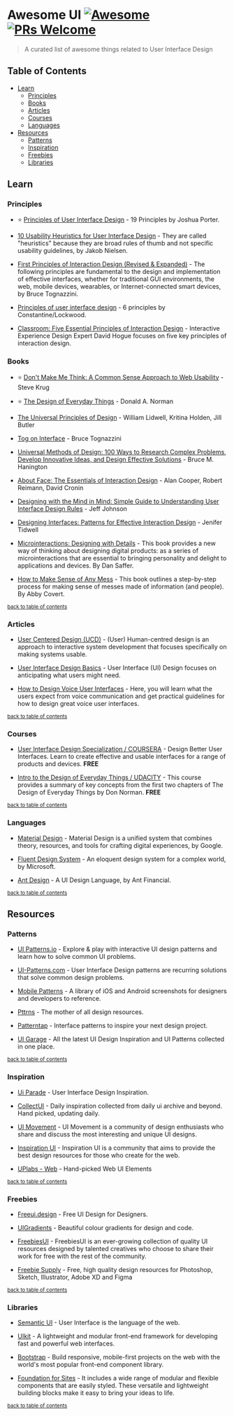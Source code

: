 # Awesome UI [![Awesome](https://cdn.rawgit.com/sindresorhus/awesome/d7305f38d29fed78fa85652e3a63e154dd8e8829/media/badge.svg)](https://github.com/sindresorhus/awesome) [![PRs Welcome](https://img.shields.io/badge/PRs-welcome-brightgreen.svg?style=flat-square)](https://makeapullrequest.com)

> A curated list of awesome things related to User Interface Design


## Table of Contents

- [Learn](#learn)
    - [Principles](#principles)
    - [Books](#books)
    - [Articles](#articles)
    - [Courses](#courses)
    - [Languages](#languages)
- [Resources](#resources)
    - [Patterns](#patterns)
    - [Inspiration](#inspiration)
    - [Freebies](#freebies)
    - [Libraries](#libraries)


## Learn


### Principles

- :star: [Principles of User Interface Design](http://bokardo.com/principles-of-user-interface-design/) - 19 Principles by Joshua Porter.

- [10 Usability Heuristics for User Interface Design](https://www.nngroup.com/articles/ten-usability-heuristics/) - They are called "heuristics" because they are broad rules of thumb and not specific usability guidelines, by Jakob Nielsen.

- [First Principles of Interaction Design (Revised & Expanded)](http://asktog.com/atc/principles-of-interaction-design/) - The following principles are fundamental to the design and implementation of effective interfaces, whether for traditional GUI environments, the web, mobile devices, wearables, or Internet-connected smart devices, by Bruce Tognazzini.

- [Principles of user interface design](https://en.wikipedia.org/wiki/Principles_of_user_interface_design) - 6 principles by Constantine/Lockwood.

- [Classroom: Five Essential Principles of Interaction Design](https://tv.adobe.com/show/classroom-five-essential-principles-of-interaction-design/) - Interactive Experience Design Expert David Hogue focuses on five key principles of interaction design.


### Books

- :star: [Don't Make Me Think: A Common Sense Approach to Web Usability](https://www.goodreads.com/book/show/3368.Don_t_Make_Me_Think) - Steve Krug

- :star: [The Design of Everyday Things](https://www.goodreads.com/book/show/840.The_Design_of_Everyday_Things) - Donald A. Norman

- [The Universal Principles of Design](http://universalprinciplesofdesign.com/) - William Lidwell, Kritina Holden, Jill Butler

- [Tog on Interface](https://www.goodreads.com/book/show/528786.Tog_on_Interface) - Bruce Tognazzini

- [Universal Methods of Design: 100 Ways to Research Complex Problems, Develop Innovative Ideas, and Design Effective Solutions](https://www.goodreads.com/book/show/11698359-universal-methods-of-design) - Bruce M. Hanington

- [About Face: The Essentials of Interaction Design](https://www.goodreads.com/book/show/289062.About_Face_3) - Alan Cooper, Robert Reimann, David Cronin

- [Designing with the Mind in Mind: Simple Guide to Understanding User Interface Design Rules](https://www.goodreads.com/book/show/8564020-designing-with-the-mind-in-mind?from_search=true) - Jeff Johnson

- [Designing Interfaces: Patterns for Effective Interaction Design](https://designinginterfaces.com/) - Jenifer Tidwell

- [Microinteractions: Designing with Details](http://microinteractions.com/about-the-book/) - This book provides a new way of thinking about designing digital products: as a series of microinteractions that are essential to bringing personality and delight to applications and devices. By Dan Saffer.

- [How to Make Sense of Any Mess](http://www.howtomakesenseofanymess.com/) - This book outlines a step-by-step process for making sense of messes made of information (and people). By Abby Covert.

<sup>[back to table of contents](#table-of-contents)</sup>


### Articles

- [User Centered Design (UCD)](https://en.wikipedia.org/wiki/User-centered_design) - (User) Human-centred design is an approach to interactive system development that focuses specifically on making systems usable.

- [User Interface Design Basics](https://www.usability.gov/what-and-why/user-interface-design.html) - User Interface (UI) Design focuses on anticipating what users might need.

- [How to Design Voice User Interfaces](https://www.interaction-design.org/literature/article/how-to-design-voice-user-interfaces) - Here, you will learn what the users expect from voice communication and get practical guidelines for how to design great voice user interfaces.

<sup>[back to table of contents](#table-of-contents)</sup>


### Courses

- [User Interface Design Specialization / COURSERA](https://coursera.org/specializations/user-interface-design) - Design Better User Interfaces. Learn to create effective and usable interfaces for a range of products and devices. **FREE**

- [Intro to the Design of Everyday Things / UDACITY](https://www.udacity.com/course/intro-to-the-design-of-everyday-things--design101) - This course provides a summary of key concepts from the first two chapters of The Design of Everyday Things by Don Norman. **FREE**

<sup>[back to table of contents](#table-of-contents)</sup>


### Languages

- [Material Design](https://material.io/) - Material Design is a unified system that combines theory, resources, and tools for crafting digital experiences, by Google.

- [Fluent Design System](https://fluent.microsoft.com/) - An eloquent design system for a complex world, by Microsoft.

- [Ant Design](https://ant.design/) - A UI Design Language, by Ant Financial.

<sup>[back to table of contents](#table-of-contents)</sup>


## Resources

### Patterns

- [UI Patterns.io](http://uipatterns.io/) - Explore & play with interactive UI design patterns and learn how to solve common UI problems.

- [UI-Patterns.com](http://ui-patterns.com/) - User Interface Design patterns are recurring solutions that solve common design problems.

- [Mobile Patterns](http://www.mobile-patterns.com/) - A library of iOS and Android screenshots for designers and developers to reference.

- [Pttrns](https://pttrns.com/) - The mother of all design resources.

- [Patterntap](https://patterntap.com/patterntap) - Interface patterns to inspire your next design project.

- [UI Garage](https://uigarage.net/) - All the latest UI Design Inspiration and UI Patterns collected in one place.

<sup>[back to table of contents](#table-of-contents)</sup>


### Inspiration

- [Ui Parade](https://www.uiparade.com/) - User Interface Design Inspiration.

- [CollectUI](https://collectui.com/) - Daily inspiration collected from daily ui archive and beyond. Hand picked, updating daily.

- [UI Movement](https://uimovement.com/) - UI Movement is a community of design enthusiasts who share and discuss the most interesting and unique UI designs.

- [Inspiration UI](http://inspirationui.com/) - Inspiration UI  is a community that aims to provide the best design resources for those who create for the web.

- [UPlabs - Web](https://www.uplabs.com/posts/c/web/resources/interface) - Hand-picked Web UI Elements

<sup>[back to table of contents](#table-of-contents)</sup>


### Freebies

- [Freeui.design](https://freeui.design/) - Free UI Design for Designers.

- [UIGradients](https://uigradients.com/) - Beautiful colour gradients for design and code.

- [FreebiesUI](http://freebiesui.com/) - FreebiesUI is an ever-growing collection of quality UI resources designed by talented creatives who choose to share their work for free with the rest of the community.

- [Freebie Supply](https://freebiesupply.com/) - Free, high quality design resources for Photoshop, Sketch, Illustrator, Adobe XD and Figma

<sup>[back to table of contents](#table-of-contents)</sup>


### Libraries

- [Semantic UI](https://semantic-ui.com/) - User Interface is the language of the web.

- [UIkit](https://getuikit.com/) - A lightweight and modular front-end framework for developing fast and powerful web interfaces.

- [Bootstrap](http://getbootstrap.com/) - Build responsive, mobile-first projects on the web with the world's most popular front-end component library.

- [Foundation for Sites](https://foundation.zurb.com/sites) - It includes a wide range of modular and flexible components that are easily styled. These versatile and lightweight building blocks make it easy to bring your ideas to life.

<sup>[back to table of contents](#table-of-contents)</sup>
